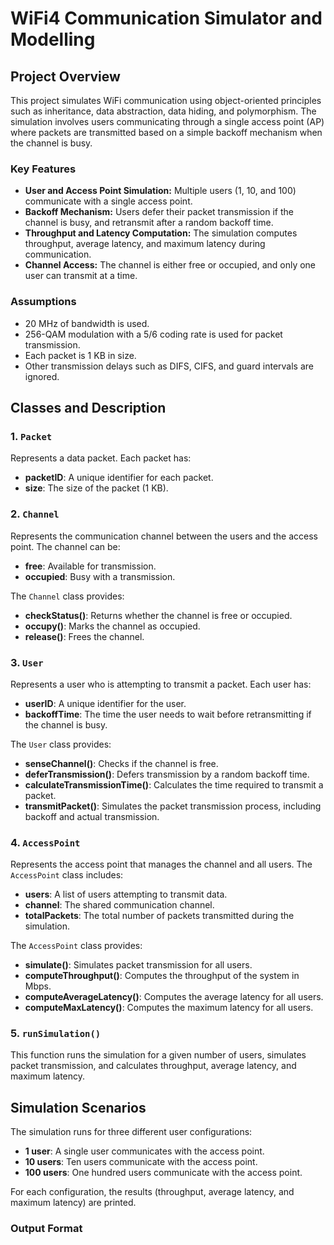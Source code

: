 # WiFi4 Communication Simulator and Modelling

## Project Overview

This project simulates WiFi communication using object-oriented principles such as inheritance, data abstraction, data hiding, and polymorphism. The simulation involves users communicating through a single access point (AP) where packets are transmitted based on a simple backoff mechanism when the channel is busy.

### Key Features
- **User and Access Point Simulation:** Multiple users (1, 10, and 100) communicate with a single access point.
- **Backoff Mechanism:** Users defer their packet transmission if the channel is busy, and retransmit after a random backoff time.
- **Throughput and Latency Computation:** The simulation computes throughput, average latency, and maximum latency during communication.
- **Channel Access:** The channel is either free or occupied, and only one user can transmit at a time.

### Assumptions
- 20 MHz of bandwidth is used.
- 256-QAM modulation with a 5/6 coding rate is used for packet transmission.
- Each packet is 1 KB in size.
- Other transmission delays such as DIFS, CIFS, and guard intervals are ignored.

## Classes and Description

### 1. `Packet`
Represents a data packet. Each packet has:
- **packetID**: A unique identifier for each packet.
- **size**: The size of the packet (1 KB).

### 2. `Channel`
Represents the communication channel between the users and the access point. The channel can be:
- **free**: Available for transmission.
- **occupied**: Busy with a transmission.

The `Channel` class provides:
- **checkStatus()**: Returns whether the channel is free or occupied.
- **occupy()**: Marks the channel as occupied.
- **release()**: Frees the channel.

### 3. `User`
Represents a user who is attempting to transmit a packet. Each user has:
- **userID**: A unique identifier for the user.
- **backoffTime**: The time the user needs to wait before retransmitting if the channel is busy.

The `User` class provides:
- **senseChannel()**: Checks if the channel is free.
- **deferTransmission()**: Defers transmission by a random backoff time.
- **calculateTransmissionTime()**: Calculates the time required to transmit a packet.
- **transmitPacket()**: Simulates the packet transmission process, including backoff and actual transmission.

### 4. `AccessPoint`
Represents the access point that manages the channel and all users. The `AccessPoint` class includes:
- **users**: A list of users attempting to transmit data.
- **channel**: The shared communication channel.
- **totalPackets**: The total number of packets transmitted during the simulation.

The `AccessPoint` class provides:
- **simulate()**: Simulates packet transmission for all users.
- **computeThroughput()**: Computes the throughput of the system in Mbps.
- **computeAverageLatency()**: Computes the average latency for all users.
- **computeMaxLatency()**: Computes the maximum latency for all users.

### 5. `runSimulation()`
This function runs the simulation for a given number of users, simulates packet transmission, and calculates throughput, average latency, and maximum latency.

## Simulation Scenarios

The simulation runs for three different user configurations:
- **1 user**: A single user communicates with the access point.
- **10 users**: Ten users communicate with the access point.
- **100 users**: One hundred users communicate with the access point.

For each configuration, the results (throughput, average latency, and maximum latency) are printed.

### Output Format

